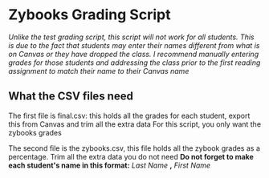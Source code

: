 # Zybooks Grading Script 

_Unlike the test grading script, this script will not work for all students. This is due to the fact that students may enter their names different from what is on Canvas or they have dropped the class. I recommend manually entering grades for those students and addressing the class prior to the first reading assignment to match their name to their Canvas name_ 


## What the CSV files need 
The first file is final.csv: this holds all the grades for each student, export this from Canvas and trim all the extra data
For this script, you only want the zybooks grades

The second file is the zybooks.csv, this file holds all the zybook grades as a percentage. Trim all the extra data you do not need 
__Do not forget to make each student's name in this format:__
_Last Name_ __,__ _First Name_


